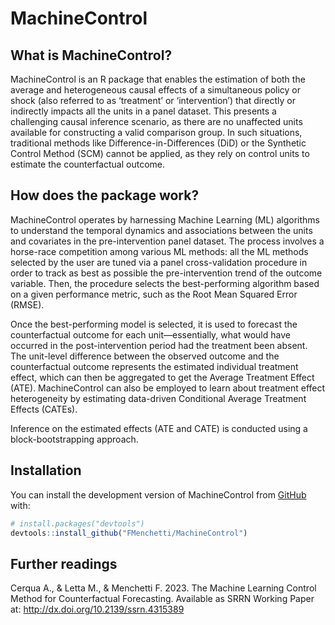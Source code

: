 
<!-- README.md is generated from README.Rmd. Please edit that file -->

# MachineControl

<!-- badges: start -->
<!-- badges: end -->

## What is MachineControl?

MachineControl is an R package that enables the estimation of both the average and heterogeneous causal effects of a simultaneous policy or shock (also referred to as ‘treatment’ or ‘intervention’) that directly or indirectly impacts all the units in a panel dataset. This presents a challenging causal inference scenario, as there are no unaffected units available for constructing a valid comparison group. In such situations, traditional methods like Difference-in-Differences (DiD) or the Synthetic Control Method (SCM) cannot be applied, as they rely on control units to estimate the counterfactual outcome.

## How does the package work?

MachineControl operates by harnessing Machine Learning (ML) algorithms to understand the temporal dynamics and associations between the units and covariates in the pre-intervention panel dataset. The process involves a horse-race competition among various ML methods: all the ML
methods selected by the user are tuned via a panel cross-validation
procedure in order to track as best as possible the pre-intervention trend of the outcome variable. Then, the procedure selects the best-performing algorithm
based on a given performance metric, such as the Root Mean Squared Error
(RMSE).

Once the best-performing model is selected, it is used to forecast the counterfactual outcome for each unit—essentially, what would have occurred in the post-intervention period had the treatment been absent. The unit-level difference between the observed outcome and the counterfactual outcome represents the estimated individual treatment effect, which can then be aggregated to get the Average Treatment Effect (ATE).
MachineControl can also be employed to learn about treatment effect heterogeneity by estimating data-driven Conditional Average Treatment Effects (CATEs). 

Inference on the estimated effects (ATE and CATE) is conducted using a block-bootstrapping approach.

## Installation

You can install the development version of MachineControl from
[GitHub](https://github.com/) with:

``` r
# install.packages("devtools")
devtools::install_github("FMenchetti/MachineControl")
```

<!--
## Example
&#10;This is a basic example which shows you how to solve a common problem:
&#10;
```r
library(MachineControl)
#> Loading required package: caret
#> Loading required package: ggplot2
#> Loading required package: lattice
## basic example code
```
-->

## Further readings

Cerqua A., & Letta M., & Menchetti F. 2023. The Machine
Learning Control Method for Counterfactual Forecasting. Available as SRRN Working Paper at: http://dx.doi.org/10.2139/ssrn.4315389
